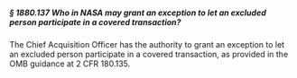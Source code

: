 ##### § 1880.137 Who in NASA may grant an exception to let an excluded person participate in a covered transaction? #####

The Chief Acquisition Officer has the authority to grant an exception to let an excluded person participate in a covered transaction, as provided in the OMB guidance at 2 CFR 180.135.